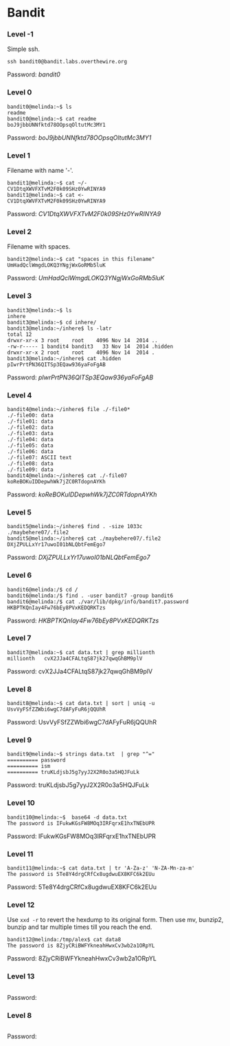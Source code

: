 # Bandit

### Level -1

Simple ssh.

```
ssh bandit0@bandit.labs.overthewire.org
```
Password: *bandit0*

### Level 0

```
bandit0@melinda:~$ ls  
readme
bandit0@melinda:~$ cat readme 
boJ9jbbUNNfktd78OOpsqOltutMc3MY1
```
Password: *boJ9jbbUNNfktd78OOpsqOltutMc3MY1*

### Level 1

Filename with name '-'.

```
bandit1@melinda:~$ cat ~/-    
CV1DtqXWVFXTvM2F0k09SHz0YwRINYA9
bandit1@melinda:~$ cat <-
CV1DtqXWVFXTvM2F0k09SHz0YwRINYA9
```
Password: *CV1DtqXWVFXTvM2F0k09SHz0YwRINYA9*

### Level 2

Filename with spaces.

```
bandit2@melinda:~$ cat "spaces in this filename"  
UmHadQclWmgdLOKQ3YNgjWxGoRMb5luK
```
Password: *UmHadQclWmgdLOKQ3YNgjWxGoRMb5luK*

### Level 3

```
bandit3@melinda:~$ ls
inhere
bandit3@melinda:~$ cd inhere/
bandit3@melinda:~/inhere$ ls -latr
total 12
drwxr-xr-x 3 root    root    4096 Nov 14  2014 ..
-rw-r----- 1 bandit4 bandit3   33 Nov 14  2014 .hidden
drwxr-xr-x 2 root    root    4096 Nov 14  2014 .
bandit3@melinda:~/inhere$ cat .hidden 
pIwrPrtPN36QITSp3EQaw936yaFoFgAB
```
Password: *pIwrPrtPN36QITSp3EQaw936yaFoFgAB*

### Level 4

```
bandit4@melinda:~/inhere$ file ./-file0*
./-file00: data
./-file01: data
./-file02: data
./-file03: data
./-file04: data
./-file05: data
./-file06: data
./-file07: ASCII text
./-file08: data
./-file09: data
bandit4@melinda:~/inhere$ cat ./-file07
koReBOKuIDDepwhWk7jZC0RTdopnAYKh
```
Password: *koReBOKuIDDepwhWk7jZC0RTdopnAYKh*

### Level 5

```
bandit5@melinda:~/inhere$ find . -size 1033c
./maybehere07/.file2
bandit5@melinda:~/inhere$ cat ./maybehere07/.file2
DXjZPULLxYr17uwoI01bNLQbtFemEgo7
```
Password: *DXjZPULLxYr17uwoI01bNLQbtFemEgo7*

### Level 6

```
bandit6@melinda:/$ cd /
bandit6@melinda:/$ find . -user bandit7 -group bandit6
bandit6@melinda:/$ cat ./var/lib/dpkg/info/bandit7.password
HKBPTKQnIay4Fw76bEy8PVxKEDQRKTzs
```
Password: *HKBPTKQnIay4Fw76bEy8PVxKEDQRKTzs*

### Level 7

```
bandit7@melinda:~$ cat data.txt | grep millionth
millionth	cvX2JJa4CFALtqS87jk27qwqGhBM9plV
```
Password: cvX2JJa4CFALtqS87jk27qwqGhBM9plV

### Level 8

```
bandit8@melinda:~$ cat data.txt | sort | uniq -u
UsvVyFSfZZWbi6wgC7dAFyFuR6jQQUhR
```
Password: UsvVyFSfZZWbi6wgC7dAFyFuR6jQQUhR

### Level 9

```
bandit9@melinda:~$ strings data.txt  | grep "^="
========== password
========== ism
========== truKLdjsbJ5g7yyJ2X2R0o3a5HQJFuLk
```
Password: truKLdjsbJ5g7yyJ2X2R0o3a5HQJFuLk

### Level 10

```
bandit10@melinda:~$  base64 -d data.txt 
The password is IFukwKGsFW8MOq3IRFqrxE1hxTNEbUPR
```
Password: IFukwKGsFW8MOq3IRFqrxE1hxTNEbUPR

### Level 11

```
bandit11@melinda:~$ cat data.txt | tr 'A-Za-z' 'N-ZA-Mn-za-m'
The password is 5Te8Y4drgCRfCx8ugdwuEX8KFC6k2EUu
```
Password: 5Te8Y4drgCRfCx8ugdwuEX8KFC6k2EUu

### Level 12
Use `xxd -r` to revert the hexdump to its original form. Then use mv, bunzip2, bunzip and tar multiple times till you reach the end.
```
bandit12@melinda:/tmp/alex$ cat data8
The password is 8ZjyCRiBWFYkneahHwxCv3wb2a1ORpYL
```
Password: 8ZjyCRiBWFYkneahHwxCv3wb2a1ORpYL

### Level 13

```
```
Password:

### Level 8

```
```
Password:


